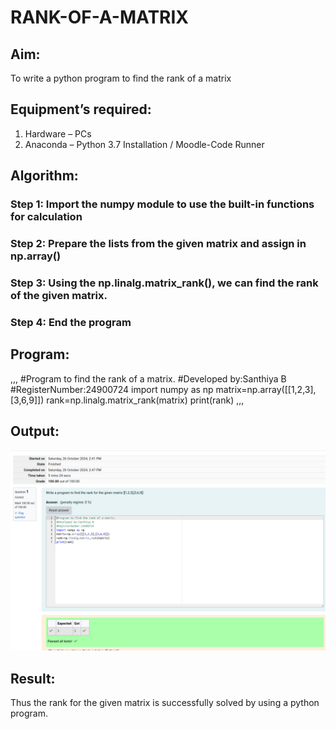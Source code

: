 # RANK-OF-A-MATRIX
## Aim:
To write a python program to find the rank of a matrix
## Equipment’s required:
1. 	Hardware – PCs
2. 	Anaconda – Python 3.7 Installation / Moodle-Code Runner
## Algorithm:
### Step 1: Import the numpy module to use the built-in functions for calculation
### Step 2: Prepare the lists from the given matrix and assign in np.array()
### Step 3: Using the np.linalg.matrix_rank(), we can find the rank of the given matrix.
### Step 4:  End the program
## Program:
,,,
#Program to find the rank of a matrix.
#Developed by:Santhiya B
#RegisterNumber:24900724
import numpy as np
matrix=np.array([[1,2,3],[3,6,9]])
rank=np.linalg.matrix_rank(matrix)
print(rank)
,,,
## Output:
![Alt text](Output.png)
## Result:
Thus the rank for the given matrix is successfully solved by  using a python program.

